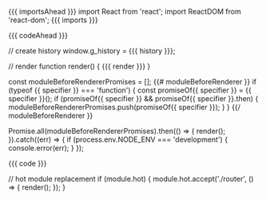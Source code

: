 {{{ importsAhead }}}
import React from 'react';
import ReactDOM from 'react-dom';
{{{ imports }}}

{{{ codeAhead }}}

// create history
window.g_history = {{{ history }}};

// render
function render() {
  {{{ render }}}
}

const moduleBeforeRendererPromises = [];
{{# moduleBeforeRenderer }}
if (typeof {{ specifier }} === 'function') {
  const promiseOf{{ specifier }} = {{ specifier }}();
  if (promiseOf{{ specifier }} && promiseOf{{ specifier }}.then) {
    moduleBeforeRendererPromises.push(promiseOf{{ specifier }});
  }
}
{{/ moduleBeforeRenderer }}

Promise.all(moduleBeforeRendererPromises).then(() => {
  render();
}).catch((err) => {
  if (process.env.NODE_ENV === 'development') {
    console.error(err);
  }
});

{{{ code }}}

// hot module replacement
if (module.hot) {
  module.hot.accept('./router', () => {
    render();
  });
}
